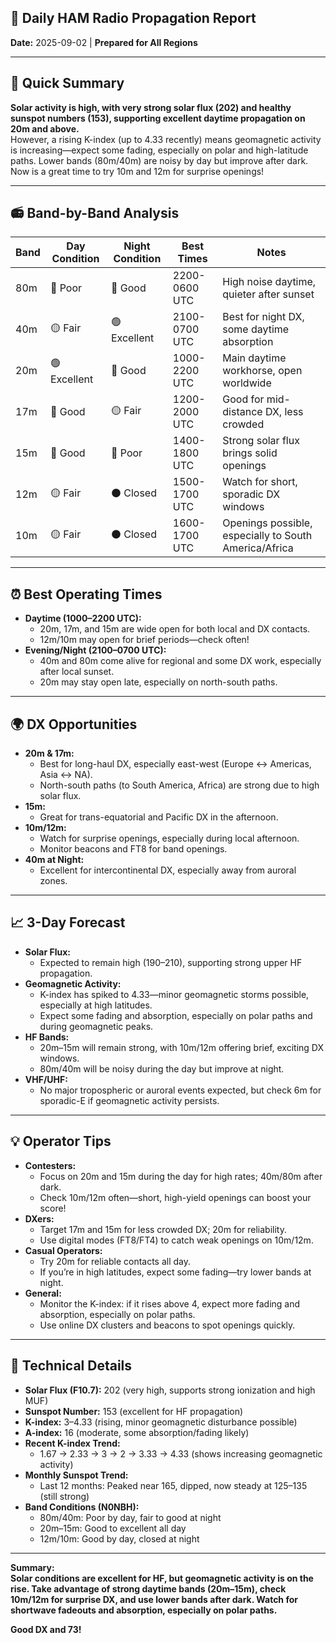 ## 📡 Daily HAM Radio Propagation Report  
**Date:** 2025-09-02 | **Prepared for All Regions**

---

## 🎯 Quick Summary

**Solar activity is high, with very strong solar flux (202) and healthy sunspot numbers (153), supporting excellent daytime propagation on 20m and above.**  
However, a rising K-index (up to 4.33 recently) means geomagnetic activity is increasing—expect some fading, especially on polar and high-latitude paths. Lower bands (80m/40m) are noisy by day but improve after dark. Now is a great time to try 10m and 12m for surprise openings!

---

## 📻 Band-by-Band Analysis

| Band | Day Condition | Night Condition | Best Times | Notes |
|------|---------------|-----------------|------------|-------|
| 80m  | 🔴 Poor       | 🔵 Good         | 2200-0600 UTC | High noise daytime, quieter after sunset |
| 40m  | 🟡 Fair       | 🟢 Excellent    | 2100-0700 UTC | Best for night DX, some daytime absorption |
| 20m  | 🟢 Excellent  | 🔵 Good         | 1000-2200 UTC | Main daytime workhorse, open worldwide |
| 17m  | 🔵 Good       | 🟡 Fair         | 1200-2000 UTC | Good for mid-distance DX, less crowded |
| 15m  | 🔵 Good       | 🔴 Poor         | 1400-1800 UTC | Strong solar flux brings solid openings |
| 12m  | 🟡 Fair       | ⚫ Closed        | 1500-1700 UTC | Watch for short, sporadic DX windows |
| 10m  | 🟡 Fair       | ⚫ Closed        | 1600-1700 UTC | Openings possible, especially to South America/Africa |

---

## ⏰ Best Operating Times

- **Daytime (1000–2200 UTC):**  
  - 20m, 17m, and 15m are wide open for both local and DX contacts.
  - 12m/10m may open for brief periods—check often!
- **Evening/Night (2100–0700 UTC):**  
  - 40m and 80m come alive for regional and some DX work, especially after local sunset.
  - 20m may stay open late, especially on north-south paths.

---

## 🌍 DX Opportunities

- **20m & 17m:**  
  - Best for long-haul DX, especially east-west (Europe ↔ Americas, Asia ↔ NA).
  - North-south paths (to South America, Africa) are strong due to high solar flux.
- **15m:**  
  - Great for trans-equatorial and Pacific DX in the afternoon.
- **10m/12m:**  
  - Watch for surprise openings, especially during local afternoon.  
  - Monitor beacons and FT8 for band openings.
- **40m at Night:**  
  - Excellent for intercontinental DX, especially away from auroral zones.

---

## 📈 3-Day Forecast

- **Solar Flux:**  
  - Expected to remain high (190–210), supporting strong upper HF propagation.
- **Geomagnetic Activity:**  
  - K-index has spiked to 4.33—minor geomagnetic storms possible, especially at high latitudes.
  - Expect some fading and absorption, especially on polar paths and during geomagnetic peaks.
- **HF Bands:**  
  - 20m–15m will remain strong, with 10m/12m offering brief, exciting DX windows.
  - 80m/40m will be noisy during the day but improve at night.
- **VHF/UHF:**  
  - No major tropospheric or auroral events expected, but check 6m for sporadic-E if geomagnetic activity persists.

---

## 💡 Operator Tips

- **Contesters:**  
  - Focus on 20m and 15m during the day for high rates; 40m/80m after dark.
  - Check 10m/12m often—short, high-yield openings can boost your score!
- **DXers:**  
  - Target 17m and 15m for less crowded DX; 20m for reliability.
  - Use digital modes (FT8/FT4) to catch weak openings on 10m/12m.
- **Casual Operators:**  
  - Try 20m for reliable contacts all day.
  - If you’re in high latitudes, expect some fading—try lower bands at night.
- **General:**  
  - Monitor the K-index: if it rises above 4, expect more fading and absorption, especially on polar paths.
  - Use online DX clusters and beacons to spot openings quickly.

---

## 🔬 Technical Details

- **Solar Flux (F10.7):** 202 (very high, supports strong ionization and high MUF)
- **Sunspot Number:** 153 (excellent for HF propagation)
- **K-index:** 3–4.33 (rising, minor geomagnetic disturbance possible)
- **A-index:** 16 (moderate, some absorption/fading likely)
- **Recent K-index Trend:**  
  - 1.67 → 2.33 → 3 → 2 → 3.33 → 4.33 (shows increasing geomagnetic activity)
- **Monthly Sunspot Trend:**  
  - Last 12 months: Peaked near 165, dipped, now steady at 125–135 (still strong)
- **Band Conditions (N0NBH):**  
  - 80m/40m: Poor by day, fair to good at night  
  - 20m–15m: Good to excellent all day  
  - 12m/10m: Good by day, closed at night

---

**Summary:**  
**Solar conditions are excellent for HF, but geomagnetic activity is on the rise. Take advantage of strong daytime bands (20m–15m), check 10m/12m for surprise DX, and use lower bands after dark. Watch for shortwave fadeouts and absorption, especially on polar paths.**

**Good DX and 73!**